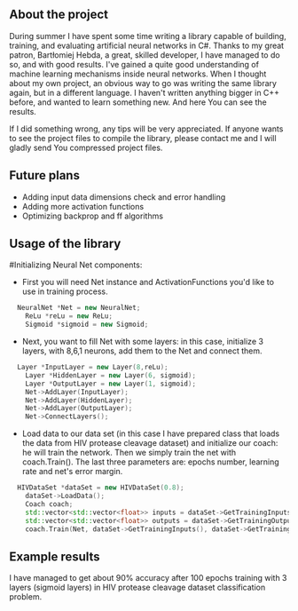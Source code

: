 ## About the project

During summer I have spent some time writing a library capable of building, training, and evaluating artificial neural networks in C#.
Thanks to my great patron, Bartłomiej Hebda, a great, skilled developer, I have managed to do so, and with good results. I've gained a quite good understanding of machine learning mechanisms inside neural networks.
When I thought about my own project, an obvious way to go was writing the same library again, but in a different language. I haven't written anything bigger in C++ before, and wanted to learn something new.
And here You can see the results.

If I did something wrong, any tips will be very appreciated.
If anyone wants to see the project files to compile the library, please contact me and I will gladly send You compressed project files.

## Future plans
- Adding input data dimensions check and error handling
- Adding more activation functions
- Optimizing backprop and ff algorithms

## Usage of the library

#Initializing Neural Net components:
- First you will need Net instance and ActivationFunctions you'd like to use in training process.

```cpp
  NeuralNet *Net = new NeuralNet;
	ReLu *reLu = new ReLu;
	Sigmoid *sigmoid = new Sigmoid;
```

- Next, you want to fill Net with some layers: in this case, initialize 3 layers, with 8,6,1 neurons, add them to the Net and connect them.

```cpp
  Layer *InputLayer = new Layer(8,reLu);
	Layer *HiddenLayer = new Layer(6, sigmoid);
	Layer *OutputLayer = new Layer(1, sigmoid);
	Net->AddLayer(InputLayer);
	Net->AddLayer(HiddenLayer);
	Net->AddLayer(OutputLayer);
	Net->ConnectLayers();
```

- Load data to our data set (in this case I have prepared class that loads the data from HIV protease cleavage dataset) and initialize our coach: he will train the network. Then we simply train the net with coach.Train(). The last three parameters are: epochs number, learning rate and net's error margin.

```cpp
  HIVDataSet *dataSet = new HIVDataSet(0.8);
	dataSet->LoadData();
	Coach coach;
	std::vector<std::vector<float>> inputs = dataSet->GetTrainingInputs();
	std::vector<std::vector<float>> outputs = dataSet->GetTrainingOutputs();
	coach.Train(Net, dataSet->GetTrainingInputs(), dataSet->GetTrainingOutputs(), 1000, 0.06, 0.4);
```

## Example results
I have managed to get about 90% accuracy after 100 epochs training with 3 layers (sigmoid layers) in HIV protease cleavage dataset classification problem.
